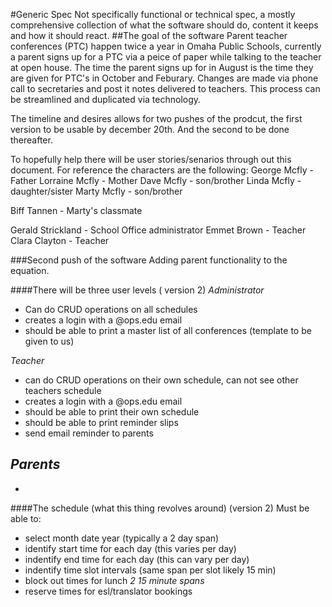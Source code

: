 #Generic Spec 
Not specifically functional or technical spec, a mostly comprehensive collection of what the software should do, content it keeps and how it should react.
##The goal of the software
Parent teacher conferences (PTC) happen twice a year in Omaha Public Schools, currently a parent signs up for a PTC via a peice of paper while talking to the teacher at open house. The time the parent signs up for in August is the time they are given for PTC's in October and Feburary. Changes are made via phone call to secretaries and post it notes delivered to teachers. This process can be streamlined and duplicated via technology.

The timeline and desires allows for two pushes of the prodcut, the first version to be usable by december 20th. And the second to be done thereafter.

To hopefully help there will be user stories/senarios through out this document. For reference the characters are the following:
George Mcfly - Father
Lorraine Mcfly - Mother
Dave Mcfly - son/brother
Linda Mcfly - daughter/sister
Marty Mcfly - son/brother

Biff Tannen - Marty's classmate

Gerald Strickland - School Office administrator
Emmet Brown - Teacher
Clara Clayton - Teacher

###Second push of the software
Adding parent functionality to the equation.

####There will be three user levels ( version 2)
*Administrator* 
- Can do CRUD operations on all schedules
- creates a login with a @ops.edu email
- should be able to print a master list of all conferences (template to be given to us)

*Teacher* 
- can do CRUD operations on their own schedule, can not see other teachers schedule
- creates a login with a @ops.edu email
- should be able to print their own schedule
- should be able to print reminder slips
- send email reminder to parents

*Parents*
- 
-

####The schedule (what this thing revolves around) (version 2)
Must be able to:
- select month date year (typically a 2 day span)
- identify start time for each day (this varies per day)
- indentify end time for each day (this can vary per day)
- indentify time slot intervals (same span per slot likely 15 min)
- block out times for lunch _2 15 minute spans_
- reserve times for esl/translator bookings


